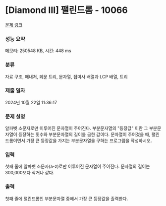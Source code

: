 # [Diamond III] 팰린드롬 - 10066 

[문제 링크](https://www.acmicpc.net/problem/10066) 

### 성능 요약

메모리: 250548 KB, 시간: 448 ms

### 분류

자료 구조, 매내처, 회문 트리, 문자열, 접미사 배열과 LCP 배열, 트리

### 제출 일자

2024년 10월 22일 11:36:17

### 문제 설명

<p>알파벳 소문자로만 이루어진 문자열이 주어진다. 부분문자열의 "등장값" 이란 그 부분문자열이 등장하는 횟수와 부분문자열의 길이를 곱한 값이다. 문자열이 주어졌을 때, 팰린드롬이면서 가장 큰 등장값을 가지는 부분문자열을 구하는 프로그램을 작성하시오.</p>

### 입력 

 <p>첫째 줄에 알파벳 소문자(a-z)로만 이루어진 문자열이 주어진다. 문자열의 길이는 300,000보다 작거나 같다.</p>

### 출력 

 <p>첫째 줄에 팰린드롬인 부분문자열 중에서 가장 큰 등장값을 출력한다.</p>

